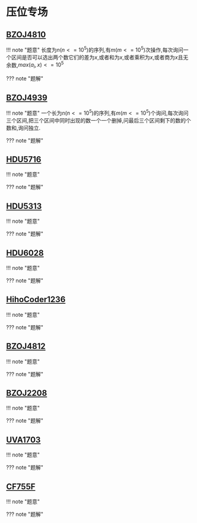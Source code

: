 # 压位专场

## [BZOJ4810](http://www.lydsy.com/JudgeOnline/problem.php?id=4810)

!!! note "题意"
    长度为$n(n<=10^5)$的序列,有$m(m<=10^5)$次操作,每次询问一个区间是否可以选出两个数它们的差为$x$,或者和为$x$,或者乘积为$x$,或者商为$x$且无余数,$max(a_i,x)<=10^5$

??? note "题解"

## [BZOJ4939](http://www.lydsy.com/JudgeOnline/problem.php?id=4939)

!!! note "题意"
    一个长为$n(n<=10^5)$的序列,有$m(m<=10^5)$个询问,每次询问三个区间,把三个区间中同时出现的数一个一个删掉,问最后三个区间剩下的数的个数和,询问独立.

??? note "题解"

## [HDU5716](http://acm.hdu.edu.cn/showproblem.php?pid=5716)

!!! note "题意"

??? note "题解"

## [HDU5313](http://acm.hdu.edu.cn/showproblem.php?pid=5313)

!!! note "题意"

??? note "题解"

## [HDU6028](http://acm.hdu.edu.cn/showproblem.php?pid=6028)

!!! note "题意"

??? note "题解"

## [HihoCoder1236](http://hihocoder.com/problemset/problem/1236)

!!! note "题意"

??? note "题解"

## [BZOJ4812](http://www.lydsy.com/JudgeOnline/problem.php?id=4812)

!!! note "题意"

??? note "题解"

## [BZOJ2208](http://www.lydsy.com/JudgeOnline/problem.php?id=2208)

!!! note "题意"

??? note "题解"

## [UVA1703](https://vjudge.net/problem/UVA-1703)

!!! note "题意"

??? note "题解"

## [CF755F](http://codeforces.com/problemset/problem/755/F)

!!! note "题意"

??? note "题解"
